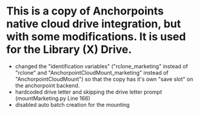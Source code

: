 # This is a copy of Anchorpoints native cloud drive integration, but with some modifications. It is used for the Library (X) Drive.

- changed the "identification variables" ("rclone_marketing" instead of "rclone" and "AnchorpointCloudMount_marketing" instead of "AnchorpointCloudMount") so that the copy has it's own "save slot" on the anchorpoint backend.
- hardcoded drive letter and skipping the drive letter prompt (mountMarketing.py Line 166)
- disabled auto batch creation for the mounting
